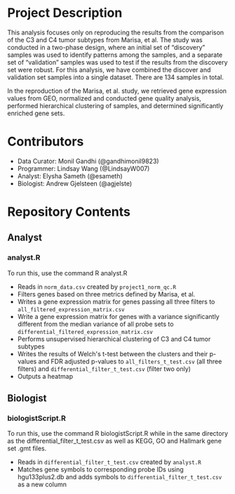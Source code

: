 # Project Description

This analysis focuses only on reproducing the results from the comparison of the C3 and C4 tumor subtypes from Marisa, et al. The study was conducted in a two-phase design, where an initial set of “discovery” samples was used to identify patterns among the samples, and a separate set of “validation” samples was used to test if the results from the discovery set were robust. For this analysis, we have combined the discover and validation set samples into a single dataset. There are 134 samples in total.  

In the reproduction of the Marisa, et al. study, we retrieved gene expression values from GEO, normalized and conducted gene quality analysis, performed hierarchical clustering of samples, and determined significantly enriched gene sets.

# Contributors
* Data Curator: Monil Gandhi (@gandhimonil9823)
* Programmer: Lindsay Wang (@LindsayW007)
* Analyst: Elysha Sameth (@esameth)
* Biologist: Andrew Gjelsteen (@agjelste)

# Repository Contents
## Analyst
### analyst.R
To run this, use the command R analyst.R

* Reads in `norm_data.csv` created by `project1_norm_qc.R`
* Filters genes based on three metrics defined by Marisa, et al.
* Writes a gene expression matrix for genes passing all three filters to `all_filtered_expression_matrix.csv`
* Write a gene expression matrix for genes with a variance significantly different from the median variance of all probe sets to `differential_filtered_expression_matrix.csv`
* Performs unsupervised hierarchical clustering of C3 and C4 tumor subtypes
* Writes the results of Welch's t-test between the clusters and their p-values and FDR adjusted p-values to `all_filters_t_test.csv` (all three filters) and `differential_filter_t_test.csv` (filter two only)
* Outputs a heatmap 

## Biologist
### biologistScript.R
To run this, use the command R biologistScript.R while in the same directory as the differential_filter_t_test.csv as well as KEGG, GO and Hallmark gene set .gmt files.

* Reads in `differential_filter_t_test.csv` created by `analyst.R`
* Matches gene symbols to corresponding probe IDs using hgu133plus2.db and adds symbols to `differential_filter_t_test.csv` as a new column
